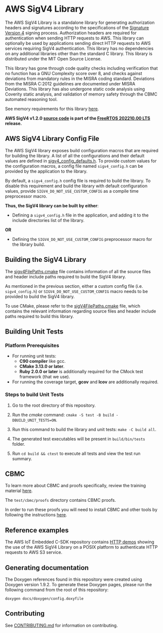 # AWS SigV4 Library

The AWS SigV4 Library is a standalone library for generating authorization headers and signatures according to the specifications of the [Signature Version 4](https://docs.aws.amazon.com/general/latest/gr/signature-version-4.html) signing process. Authorization headers are required for authentication when sending HTTP requests to AWS. This library can optionally be used by applications sending direct HTTP requests to AWS services requiring SigV4 authentication. This library has no dependencies on any additional libraries other than the standard C library. This library is distributed under the MIT Open Source License.

This library has gone through code quality checks including verification that no function has a GNU Complexity score over 8, and checks against deviations from mandatory rules in the MISRA coding standard. Deviations from the MISRA C:2012 guidelines are documented under MISRA Deviations. This library has also undergone static code analysis using Coverity static analysis, and validation of memory safety through the CBMC automated reasoning tool.

See memory requirements for this library [here][memory_table].

[memory_table]: ./docs/doxygen/include/size_table.md

**AWS SigV4 v1.2.0 [source code](https://github.com/aws/Sigv4-for-AWS-IoT-embedded-sdk/tree/v1.2.0/source) is part of the [FreeRTOS 202210.00 LTS](https://github.com/FreeRTOS/FreeRTOS-LTS/tree/202210.00-LTS) release.**

## AWS SigV4 Library Config File
The AWS SigV4 library exposes build configuration
macros that are required for building the library. A list of all the
configurations and their default values are defined in
[sigv4_config_defaults.h][default_config]. To provide custom values for the
configuration macros, a config file named `sigv4_config.h` can be
provided by the application to the library.

[default_config]: source/include/sigv4_config_defaults.h

By default, a `sigv4_config.h` config file is required to build
the library. To disable this requirement and build the library with default
configuration values, provide `SIGV4_DO_NOT_USE_CUSTOM_CONFIG` as
a compile time preprocessor macro.

**Thus, the SigV4 library can be built by either**:

* Defining a `sigv4_config.h` file in the application, and adding
  it to the include directories list of the library.

**OR**

* Defining the `SIGV4_DO_NOT_USE_CUSTOM_CONFIG` preprocessor macro
 for the library build.

## Building the SigV4 Library

The [sigv4FilePaths.cmake](sigv4FilePaths.cmake) file contains information of all the source files and header include paths required to build the SigV4 library.

As mentioned in the previous section, either a custom config file (i.e.
`sigv4_config.h`) or `SIGV4_DO_NOT_USE_CUSTOM_CONFIG`
macro needs to be provided to build the SigV4 library.

To use CMake, please refer to the [sigV4FilePaths.cmake](https://github.com/aws/SigV4-for-AWS-IoT-embedded-sdk/blob/main/sigv4FilePaths.cmake) file, which contains the relevant information regarding source files and header include paths required to build this library.

## Building Unit Tests

### Platform Prerequisites

- For running unit tests:
    - **C90 compiler** like gcc.
    - **CMake 3.13.0 or later**.
    - **Ruby 2.0.0 or later** is additionally required for the CMock test framework (that we use).
- For running the coverage target, **gcov** and **lcov** are additionally required.

### Steps to build **Unit Tests**

1. Go to the root directory of this repository.

1. Run the *cmake* command: `cmake -S test -B build -DBUILD_UNIT_TESTS=ON`.

1. Run this command to build the library and unit tests: `make -C build all`.

1. The generated test executables will be present in `build/bin/tests` folder.

1. Run `cd build && ctest` to execute all tests and view the test run summary.

## CBMC

To learn more about CBMC and proofs specifically, review the training material [here](https://model-checking.github.io/cbmc-training).

The `test/cbmc/proofs` directory contains CBMC proofs.

In order to run these proofs you will need to install CBMC and other tools by following the instructions [here](https://model-checking.github.io/cbmc-training/installation.html).

## Reference examples

The AWS IoT Embedded C-SDK repository contains [HTTP demos](https://github.com/aws/aws-iot-device-sdk-embedded-C/tree/main/demos/http) showing the use of the AWS SigV4 Library on a POSIX platform to authenticate HTTP requests to AWS S3 service.

## Generating documentation

The Doxygen references found in this repository were created using Doxygen
version 1.9.2. To generate these Doxygen pages, please run the following
command from the root of this repository:

```shell
doxygen docs/doxygen/config.doxyfile
```
## Contributing

See [CONTRIBUTING.md](.github/CONTRIBUTING.md) for information on contributing.
